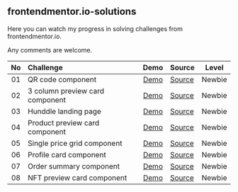 ## frontendmentor.io-solutions
Here you can watch my progress in solving challenges from frontendmentor.io.

Any comments are welcome.

| No | Challenge | Demo | Source | Level |
| :---: | :--- | :---: | :--- | :---: |
| 01 | QR code component | [Demo](https://alexkolykhalov.github.io/frontendmentor.io-solutions/newbie/qr-code-component-main/) | [Source](https://github.com/AlexKolykhalov/frontendmentor.io-solutions/tree/master/newbie/qr-code-component-main) | Newbie |
| 02 | 3 column preview card component | [Demo](https://alexkolykhalov.github.io/frontendmentor.io-solutions/newbie/3-column-preview-card-component-main/) | [Source](https://github.com/AlexKolykhalov/frontendmentor.io-solutions/tree/master/newbie/3-column-preview-card-component-main) | Newbie |
| 03 | Hunddle landing page | [Demo](https://alexkolykhalov.github.io/frontendmentor.io-solutions/newbie/huddle-landing-page-with-single-introductory-section-master/) | [Source](https://github.com/AlexKolykhalov/frontendmentor.io-solutions/tree/master/newbie/huddle-landing-page-with-single-introductory-section-master) | Newbie |
| 04 | Product preview card component | [Demo](https://alexkolykhalov.github.io/frontendmentor.io-solutions/newbie/product-preview-card-component-main/) | [Source](https://github.com/AlexKolykhalov/frontendmentor.io-solutions/tree/master/newbie/product-preview-card-component-main) | Newbie |
| 05 | Single price grid component | [Demo](https://alexkolykhalov.github.io/frontendmentor.io-solutions/newbie/single-price-grid-component-master/) | [Source](https://github.com/AlexKolykhalov/frontendmentor.io-solutions/tree/master/newbie/single-price-grid-component-master) | Newbie |
| 06 | Profile card component | [Demo](https://alexkolykhalov.github.io/frontendmentor.io-solutions/newbie/profile-card-component-main/) | [Source](https://github.com/AlexKolykhalov/frontendmentor.io-solutions/tree/master/newbie/profile-card-component-main) | Newbie |
| 07 | Order summary component | [Demo](https://alexkolykhalov.github.io/frontendmentor.io-solutions/newbie/order-summary-component-main/) | [Source](https://github.com/AlexKolykhalov/frontendmentor.io-solutions/tree/master/newbie/order-summary-component-main) | Newbie |
| 08 | NFT preview card component | [Demo](https://alexkolykhalov.github.io/frontendmentor.io-solutions/newbie/nft-preview-card-component-main/) | [Source](https://github.com/AlexKolykhalov/frontendmentor.io-solutions/tree/master/newbie/nft-preview-card-component-main) | Newbie |
